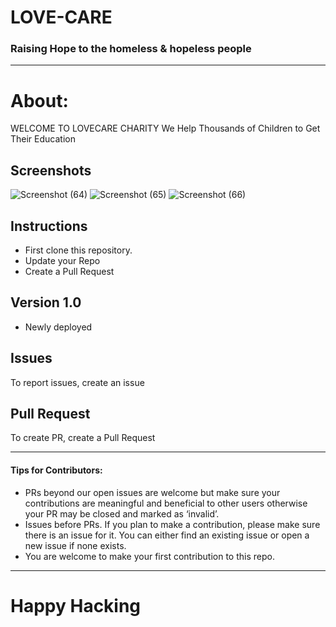 # LOVE-CARE
### Raising Hope to the homeless & hopeless people
---

# About:
WELCOME TO LOVECARE CHARITY
We Help Thousands of Children to Get Their Education


Screenshots
---
![Screenshot (64)](https://user-images.githubusercontent.com/64891042/194726889-6c443f6c-2741-40c9-a9a5-f97e24a22111.png)
![Screenshot (65)](https://user-images.githubusercontent.com/64891042/194726906-f3af2942-57de-43e9-a559-d80b3d7eb6b0.png)
![Screenshot (66)](https://user-images.githubusercontent.com/64891042/194726908-5ea914e9-6abd-4433-a8c1-a1a36ab5dfcd.png)


## Instructions

* First clone this repository.
* Update your Repo
* Create a Pull Request


Version 1.0 
---
* Newly deployed 

Issues
---
To report issues, create an issue

Pull Request
---
To create PR, create a Pull Request 

---




#### Tips for Contributors:

- PRs beyond our open issues are welcome but make sure your contributions are meaningful and beneficial to other users otherwise your PR may be closed and marked as ‘invalid’.
- Issues before PRs. If you plan to make a contribution, please make sure there is an issue for it. You can either find an existing issue or open a new issue if none exists.
- You are welcome to make your first contribution to this repo. 

---	

<h1>Happy Hacking</h1>
